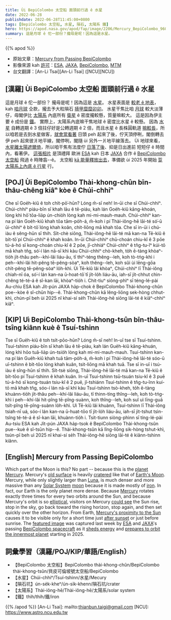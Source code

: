 ```yaml
---
title: Ùi BepiColombo 太空船 面頭前行過 ê 水星
date: 2022-06-28
publishdate: 2022-06-28T11:45:00+0800
tags: [BepiColombo 太空船, 水星, 隕石, 太陽系 鐵]
hero: https://apod.nasa.gov/apod/fap/image/2206/Mercury_BepiColombo_960.jpg
summary: 這是月球 ê 佗一部份？攏毋是呢！因為這是水星。
---
```


{{% apod %}}

- 原始文章：[Mercury from Passing BepiColombo](https://apod.nasa.gov/apod/ap220628.html)
- 影像來源 kah [許可][License]：[ESA](https://www.esa.int/), [JAXA](https://global.jaxa.jp/), [BepiColombo](https://www.esa.int/Science_Exploration/Space_Science/BepiColombo), [MTM](https://www.esa.int/Science_Exploration/Space_Science/BepiColombo/Mercury_Transfer_Module)
- 台文翻譯：[An-Li Tsai][An-Li Tsai] ([NCU][NCU])

## [漢羅] Ùi BepiColombo 太空船 面頭前行過 ê 水星
這是月球 ê 佗一部份？
攏毋是呢！因為這是 [水星][planet Mercury]。
水星表面是 [較老 ê 地表][old surface]，kah [咱月球][Earth's Moon] 仝款，攏去予大粒隕石 [摃甲糜糜卯卯][cratered]。
水星干焦比咱 [月球][Luna] 較大淡薄仔，毋閣伊比 [太陽系][Solar System] 內底所有 [衛星][moon] ê 密度攏較懸，質量嘛較大。
這是因為伊主要 ê 成份是 [鐵][iron]。
實際上，太陽系內底嘛干焦地球 ê 密度比水星 ê 較懸。
因為 [水星][Mercury] 自轉週期 ê 3 倍拄仔好是公轉週期 ê 2 倍，而且水星 ê 長株圓軌道 [嘛較長][elliptical]，所以咱若是去到水星做客，[就會當看著][could see] 日頭 peh 起來了後，佇天頂停咧，閣倒轉去伊 peh 起來彼爿地平線，閣停咧，閣隨 ùi 另外一爿地平線落去。
Ùi 地球來看，[水星離太陽遮爾倚][Mercury's proximity to the Sun]，所以咱干焦有法度佇 [日落了後][after sunset]、抑是日出進前 短短仔 ê 時間內，看著伊。
[這張相片][featured image] 是頂禮拜 歐洲 [ESA][ESA] kah 日本 [JAXA][JAXA] 合作 ê [BepiColombo 太空船][BepiColombo spacecraft] 飛過 ê 時陣翕--ê。
太空船 [kā 能量釋放出去][sheds energy]，準備欲 ùi 2025 年開始 [踅太陽系上內底 ê 行星][prepares to orbit the innermost planet] 行。


## [POJ] Ùi BepiColombo Thài-khong-chûn bīn-thâu-chêng kiâⁿ kòe ê Chúi-chhiⁿ
Che sī Goe̍h-kiû ê toh chi̍t-pō͘-hūn?
Lóng m̄-sī neh! In-ūi che sī Chúi-chhiⁿ.
Chúi-chhiⁿ piáu-bīn sī khah lāu ê tē-piáu, kah lán Goe̍h-kiû kāng-khoán, lóng khì hō͘ tōa-lia̍p ún-chio̍h lòng kah mi-mi-mauh-mauh.
Chúi-chhiⁿ kan-na pí lán Goe̍h-kiû khah tōa tām-po̍h-á, m̄-koh i pí Thài-iông-hē lāi-té só͘-ū ūi-chhiⁿ ê bi̍t-tō͘ lóng khah koân, chit-liōng mā khah tōa.
Che sī in-ūi i chú-iàu ê sêng-hūn sī thih.
Si̍t-chè siōng, Thài-iông-hē lāi-té mā kan-na Tē-kiû ê bi̍t-tō͘ pí Chúi-chhiⁿ ê khah koân.
In-ūi Chúi-chhiⁿ chū-choán chiu-kî ê 3 pōe tú-á-hó sī kong-choán chiu-kî ê 2 pōe, jî-chhiáⁿ Chúi-chhiⁿ ê tn̂g-tu-îⁿ kúi-tō mā khah tn̂g, só͘-í lán nā-sī khì kàu Chúi-chhiⁿ chò-kheh, to̍h ē-tàng khòaⁿ-tio̍h ji̍t-thâu peh--khí-lâi liáu-āu, tī thiⁿ-téng thêng--leh, koh tò-tńg-khì i peh--khí-lâi hit-pêng tē-pêng-sòaⁿ, koh thêng--leh, koh sûi ùi lēng-gōa chi̍t-pêng tē-pêng-sòaⁿ lo̍h-khì.
Ùi Tē-kiû lâi khòaⁿ, Chúi-chhiⁿ lī Thài-iông chiah-nī óa, só͘-í lán kan-na ū-hoat-tō͘ tī ji̍t-lo̍h liáu-āu, iah-sī ji̍t-chhut chìn-chêng té-té-á ê sî-kan lāi, khòaⁿ-tio̍h i.
Chit-tiuⁿ siòng-phìⁿ sī téng-lé-pài Au-chiu ESA kah Ji̍t-pún JAXA ha̍p-chok ê BepiColombo Thài-khong-chûn poe--kòe ê sî-chūn hip--ê.
Thài-khong-chûn kā lêng-liōng sek-hòng chhut-khì, chún-pī beh ùi 2025 nî khai-sí se̍h Thài-iông-hē siōng lāi-té ê kiâⁿ-chhiⁿ kiâⁿ.


## [KIP] Uì BepiColombo Thài-khong-tsûn bīn-thâu-tsîng kiânn kuè ê Tsuí-tshinn
Tse sī Gue̍h-kiû ê toh tsi̍t-pōo-hūn?
Lóng m̄-sī neh! In-uī tse sī Tsuí-tshinn.
Tsuí-tshinn piáu-bīn sī khah lāu ê tē-piáu, kah lán Gue̍h-kiû kāng-khuán, lóng khì hōo tuā-lia̍p ún-tsio̍h lòng kah mi-mi-mauh-mauh.
Tsuí-tshinn kan-na pí lán Gue̍h-kiû khah tuā tām-po̍h-á, m̄-koh i pí Thài-iông-hē lāi-té sóo-ū uī-tshinn ê bi̍t-tōo lóng khah kuân, tsit-liōng mā khah tuā.
Tse sī in-uī i tsú-iàu ê sîng-hūn sī thih.
Si̍t-tsè siōng, Thài-iông-hē lāi-té mā kan-na Tē-kiû ê bi̍t-tōo pí Tsuí-tshinn ê khah kuân.
In-uī Tsuí-tshinn tsū-tsuán tsiu-kî ê 3 puē tú-á-hó sī kong-tsuán tsiu-kî ê 2 puē, jî-tshiánn Tsuí-tshinn ê tn̂g-tu-înn kuí-tō mā khah tn̂g, sóo-í lán nā-sī khì kàu Tsuí-tshinn tsò-kheh, to̍h ē-tàng khuànn-tio̍h ji̍t-thâu peh--khí-lâi liáu-āu, tī thinn-tíng thîng--leh, koh tò-tńg-khì i peh--khí-lâi hit-pîng tē-pîng-suànn, koh thîng--leh, koh suî uì līng-guā tsi̍t-pîng tē-pîng-suànn lo̍h-khì.
Uì Tē-kiû lâi khuànn, Tsuí-tshinn lī Thài-iông tsiah-nī uá, sóo-í lán kan-na ū-huat-tōo tī ji̍t-lo̍h liáu-āu, iah-sī ji̍t-tshut tsìn-tsîng té-té-á ê sî-kan lāi, khuànn-tio̍h i.
Tsit-tiunn siòng-phìnn sī tíng-lé-pài Au-tsiu ESA kah Ji̍t-pún JAXA ha̍p-tsok ê BepiColombo Thài-khong-tsûn pue--kuè ê sî-tsūn hip--ê.
Thài-khong-tsûn kā lîng-liōng sik-hòng tshut-khì, tsún-pī beh uì 2025 nî khai-sí se̍h Thài-iông-hē siōng lāi-té ê kiânn-tshinn kiânn.

## [English] Mercury from Passing BepiColombo

Which part of the Moon is this?
No part -- because this is the [planet Mercury][planet Mercury].
Mercury's [old surface][old surface] is heavily [cratered][cratered] like that of [Earth's Moon][Earth's Moon].
Mercury, while only slightly larger than [Luna][Luna], is much denser and more massive than any [Solar System][Solar System] [moon][moon] because it is made mostly of [iron][iron].
In fact, our Earth is the only planet more dense.
Because [Mercury][Mercury] rotates exactly three times for every two orbits around the Sun, and because Mercury's orbit is so [elliptical][elliptical], visitors on Mercury [could see][could see] the Sun rise, stop in the sky, go back toward the rising horizon, stop again, and then set quickly over the other horizon.
From Earth, [Mercury's proximity to the Sun][Mercury's proximity to the Sun] causes it to be visible only for a short time just [after sunset][after sunset] or just before sunrise.
The [featured image][featured image] was captured last week by [ESA][ESA] and [JAXA][JAXA]'s passing [BepiColombo spacecraft][BepiColombo spacecraft] as it [sheds energy][sheds energy] and [prepares to orbit the innermost planet][prepares to orbit the innermost planet] starting in 2025.

## 詞彙學習（漢羅/POJ/KIP/華語/English）
- 【BepiColombo 太空船】BepiColombo thài-khong-chûn/BepiColombo thài-khong-tsûn/貝皮可倫坡號太空船/BepiColombo
- 【水星】Chúi-chhiⁿ/Tsuí-tshinn/水星/Mecury
- 【隕石坑】ún-se̍k-kheⁿ/ún-si̍k-khenn/隕石坑/crater
- 【太陽系】Thài-iông-hē/Thài-iông-hē/太陽系/solar system
- 【鐵】thih/thih/鐵/iron


{{% /apod %}}
[An-Li Tsai]: mailto:thianbun.taigi@gmail.com
[NCU]: https://www.astro.ncu.edu.tw

[copyright]: https://apod.nasa.gov/apod/fap/lib/about_apod.html#srapply
[License]: https://www.esa.int/ESA_Multimedia/Terms_and_Conditions


[planet Mercury]:https://solarsystem.nasa.gov/planets/mercury/in-depth/
[old surface]:https://apod.nasa.gov/apod/ap170723.html
[cratered]:https://apod.nasa.gov/apod/ap040912.html
[Earth's Moon]:https://spaceplace.nasa.gov/all-about-the-moon/en/
[Luna]:https://apod.nasa.gov/apod/ap140113.html
[Solar System]:https://solarsystem.nasa.gov/solar-system/our-solar-system/in-depth/
[moon]:https://solarsystem.nasa.gov/moons/overview/
[iron]:https://youtu.be/uAMMQv0rKFI
[Mercury]:https://en.wikipedia.org/wiki/Mercury_(planet)#Orbit,_rotation,_and_longitude
[elliptical]:https://www.geogebra.org/m/DeQuAjRQ
[could see]:https://allthingslearning.files.wordpress.com/2011/10/dogs_surprised.jpg
[Mercury's proximity to the Sun]:https://apod.nasa.gov/apod/ap191202.html
[after sunset]:https://apod.nasa.gov/apod/ap160717.html
[featured image]:https://www.esa.int/About_Us/Week_in_images/Week_in_images_20-24_June_2022
[ESA]:https://www.esa.int/
[JAXA]:https://global.jaxa.jp/
[BepiColombo spacecraft]:https://solarsystem.nasa.gov/missions/bepicolombo/in-depth/
[sheds energy]:https://en.wikipedia.org/wiki/Gravity_assist
[prepares to orbit the innermost planet]:https://sci.esa.int/web/bepicolombo/-/56015-missions-to-mercury

